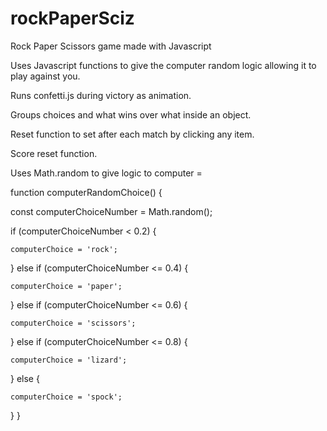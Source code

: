# rockPaperSciz
Rock Paper Scissors game made with Javascript 


Uses Javascript functions to give the computer random logic allowing it to play against you.

Runs confetti.js during victory as animation.

Groups choices and what wins over what inside an object.

Reset function to set after each match by clicking any item.

Score reset function.

Uses Math.random to give logic to computer = 

function computerRandomChoice() {

  const computerChoiceNumber = Math.random();
  
  if (computerChoiceNumber < 0.2) {
  
    computerChoice = 'rock';
    
  } else if (computerChoiceNumber <= 0.4) {
  
    computerChoice = 'paper';
    
  } else if (computerChoiceNumber <= 0.6) {
  
    computerChoice = 'scissors';
    
  } else if (computerChoiceNumber <= 0.8) {
  
    computerChoice = 'lizard';
    
  } else {
  
    computerChoice = 'spock';
    
  }
}
